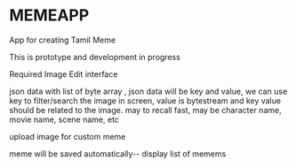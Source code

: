 # MEMEAPP
App for creating Tamil Meme
	
	
This is prototype and development in progress


Required Image Edit interface


json data with list of byte array ,  json data will be key and value, we can use key to filter/search the image in screen, value is bytestream and key value should be related to the image. may to recall fast, may be character name, movie name, scene name, etc


upload image for custom meme


meme will be saved automatically-- display list of memems







